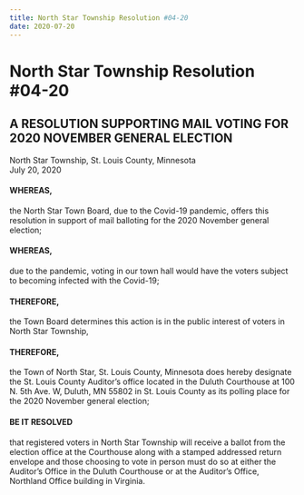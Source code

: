 ```yaml
---
title: North Star Township Resolution #04-20
date: 2020-07-20
---
```


# North Star Township Resolution #04-20
## A RESOLUTION SUPPORTING MAIL VOTING FOR 2020 NOVEMBER GENERAL ELECTION
North Star Township, St. Louis County, Minnesota<br>
July 20, 2020

#### WHEREAS,
the North Star Town Board, due to the Covid-19 pandemic, offers this resolution in support of mail balloting for the 2020 November general election;

#### WHEREAS,
due to the pandemic, voting in our town hall would have the voters subject to becoming infected with the Covid-19;

#### THEREFORE,
the Town Board determines this action is in the public interest of voters in North Star Township,

#### THEREFORE,
the Town of North Star, St. Louis County, Minnesota does hereby designate the St. Louis County Auditor’s office located in the Duluth Courthouse at 100 N. 5th Ave. W,  Duluth, MN 55802 in St. Louis County as its polling place for the 2020 November general election;

#### BE IT RESOLVED
that registered voters in North Star Township will receive a ballot from the election office at the Courthouse along with a stamped addressed return envelope and those choosing to vote in person must do so at either the Auditor’s Office in the Duluth Courthouse or at the Auditor’s Office, Northland Office building in Virginia.
